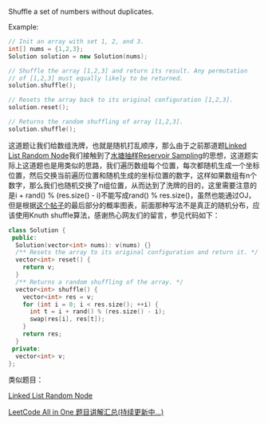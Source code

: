 Shuffle a set of numbers without duplicates.

Example:

```cpp
// Init an array with set 1, 2, and 3.
int[] nums = {1,2,3};
Solution solution = new Solution(nums);

// Shuffle the array [1,2,3] and return its result. Any permutation
// of [1,2,3] must equally likely to be returned.
solution.shuffle();

// Resets the array back to its original configuration [1,2,3].
solution.reset();

// Returns the random shuffling of array [1,2,3].
solution.shuffle();
```

这道题让我们给数组洗牌，也就是随机打乱顺序，那么由于之前那道题[Linked List Random Node](http://www.cnblogs.com/grandyang/p/5759926.html)我们接触到了[水塘抽样Reservoir Sampling](https://zh.wikipedia.org/wiki/%E6%B0%B4%E5%A1%98%E6%8A%BD%E6%A8%A3)的思想，这道题实际上这道题也是用类似的思路，我们遍历数组每个位置，每次都随机生成一个坐标位置，然后交换当前遍历位置和随机生成的坐标位置的数字，这样如果数组有n个数字，那么我们也随机交换了n组位置，从而达到了洗牌的目的，这里需要注意的是i + rand() % (res.size() - i)不能写成rand() % res.size()，虽然也能通过OJ，但是根据[这个帖子](https://yjk94.wordpress.com/2017/03/17/%E6%B4%97%E7%89%8C%E7%9A%84%E6%AD%A3%E7%A1%AE%E5%A7%BF%E5%8A%BF-knuth-shuffle%E7%AE%97%E6%B3%95/)的最后部分的概率图表，前面那种写法不是真正的随机分布，应该使用Knuth shuffle算法，感谢热心网友们的留言，参见代码如下：

```cpp
class Solution {
 public:
  Solution(vector<int> nums): v(nums) {}
  /** Resets the array to its original configuration and return it. */
  vector<int> reset() {
    return v;
  }  
  /** Returns a random shuffling of the array. */
  vector<int> shuffle() {
    vector<int> res = v;
    for (int i = 0; i < res.size(); ++i) {
      int t = i + rand() % (res.size() - i);
      swap(res[i], res[t]);
    }
    return res;
  }
 private:
  vector<int> v;
};
```

类似题目：

[Linked List Random Node](http://www.cnblogs.com/grandyang/p/5759926.html)

[LeetCode All in One 题目讲解汇总(持续更新中...)](http://www.cnblogs.com/grandyang/p/4606334.html)
